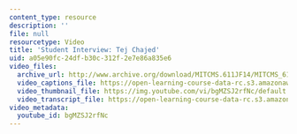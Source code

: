 ```yaml
---
content_type: resource
description: ''
file: null
resourcetype: Video
title: 'Student Interview: Tej Chajed'
uid: a05e90fc-24df-b30c-312f-2e7e86a835e6
video_files:
  archive_url: http://www.archive.org/download/MITCMS.611JF14/MITCMS_611JF14_Tej_Chajed_300k.mp4
  video_captions_file: https://open-learning-course-data-rc.s3.amazonaws.com/cms-611j-creating-video-games-fall-2014/aeecc067fd42510caa027d4d559e46ee_bgMZSJ2rfNc.vtt
  video_thumbnail_file: https://img.youtube.com/vi/bgMZSJ2rfNc/default.jpg
  video_transcript_file: https://open-learning-course-data-rc.s3.amazonaws.com/cms-611j-creating-video-games-fall-2014/a419b3e8299a0090eecf4124a890cf9c_bgMZSJ2rfNc.pdf
video_metadata:
  youtube_id: bgMZSJ2rfNc
---
```

